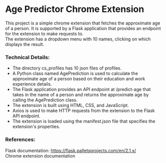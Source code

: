 
#  Age Predictor Chrome Extension
This project is a simple chrome extension that fetches the approximate age of a person. It is supported by a Flask application that provides an endpoint for the extension to make requests to.  
The extension has a dropdown menu with 10 names, clicking on which displays the result.

### Technical Details:

* The directory cs_profiles has 10 json files of profiles.
* A Python class named AgePrediction is used to calculate the approximate age of a person based on their education and work experience details.
* The Flask application provides an API endpoint at /predict-age that takes in the name of a person and returns the approximate age by calling the AgePrediction class.
* The extension is built using HTML, CSS, and JavaScript.
* Axios is used to make HTTP requests from the extension to the Flask API endpoint.
* The extension is loaded using the manifest.json file that specifies the extension's properties.

### References:

Flask documentation: https://flask.palletsprojects.com/en/2.1.x/  
Chrome extension documentation



